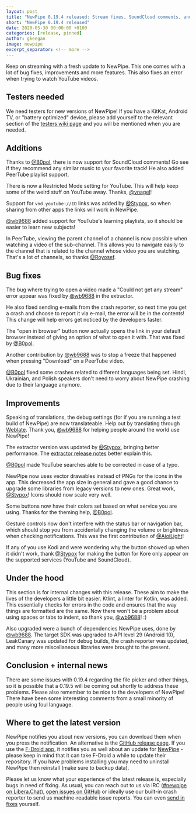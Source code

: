 ```yaml
---
layout: post
title: "NewPipe 0.19.4 released: Stream fixes, SoundCloud comments, and more"
short: "NewPipe 0.19.4 released"
date: 2020-05-30 00:00:00 +0100
categories: [release, pinned]
author: gkeegan
image: newpipe
excerpt_separator: <!-- more -->
---
```


Keep on streaming with a fresh update to NewPipe. This one comes with a lot of bug fixes, improvements and more features. This also fixes an error when trying to watch YouTube videos.

<!-- more -->

## Testers needed

We need testers for new versions of NewPipe! If you have a KitKat, Android TV, or "battery optimized" device, please add yourself to the relevant section of the [testers wiki page](https://github.com/TeamNewPipe/NewPipe/wiki/Testers) and you will be mentioned when you are needed.

## Additions

Thanks to [@B0pol](https://github.com/B0pol), there is now support for SoundCloud comments! Go see if they recommend any similar music to your favorite track! He also added PeerTube playlist support.

There is now a Restricted Mode setting for YouTube. This will help keep some of the weird stuff on YouTube away. Thanks, [@vnagel](https://github.com/vnagel)!

Support for `vnd.youtube://ID` links was added by [@Stypox](https://github.com/Stypox), so when sharing from other apps the links will work in NewPipe.

[@wb9688](https://github.com/wb9688) added support for YouTube's learning playlists, so it should be easier to learn new subjects!

In PeerTube, viewing the parent channel of a channel is now possible when watching a video of the sub-channel. This allows you to navigate easily to the channel that is related to the channel whose video you are watching. That's a lot of channels, so thanks [@Royosef](https://github.com/Royosef).

## Bug fixes

The bug where trying to open a video made a "Could not get any stream" error appear was fixed by [@wb9688](https://github.com/wb9688) in the extractor.

He also fixed sending e-mails from the crash reporter, so next time you get a crash and choose to report it via e-mail, the error will be in the contents! This change will help errors get noticed by the developers faster.

The "open in browser" button now actually opens the link in your default browser instead of giving an option of what to open it with. That was fixed by [@B0pol](https://github.com/B0pol).

Another contribution by [@wb9688](https://github.com/wb9688) was to stop a freeze that happened when pressing "Download" on a PeerTube video.

[@B0pol](https://github.com/B0pol) fixed some crashes related to different languages being set. Hindi, Ukrainian, and Polish speakers don't need to worry about NewPipe crashing due to their language anymore.

## Improvements

Speaking of translations, the debug settings (for if you are running a test build of NewPipe) are now translateable. Help out by translating through [Weblate](https://hosted.weblate.org/projects/newpipe/strings/). Thank you, [@wb9688](https://github.com/wb9688) for helping people around the world use NewPipe!

The extractor version was updated by [@Stypox](https://github.com/Stypox), bringing better performance. The [extractor release notes](https://github.com/TeamNewPipe/NewPipeExtractor/releases/tag/v0.19.4) better explain this.

[@B0pol](https://github.com/B0pol) made YouTube searches able to be corrected in case of a typo.

NewPipe now uses vector drawables instead of PNGs for the icons in the app. This decreased the app size in general and gave a good chance to upgrade some libraries from legacy versions to new ones. Great work, [@Stypox](https://github.com/Stypox)! Icons should now scale very well.

Some buttons now have their colors set based on what service you are using. Thanks for the theming help, [@B0pol](https://github.com/B0pol).

Gesture controls now don't interfere with the status bar or navigation bar, which should stop you from accidentally changing the volume or brightness when checking notifications. This was the first contribution of [@AioiLight](https://github.com/AioiLight)!

If any of you use Kodi and were wondering why the button showed up when it didn't work, thank [@Stypox](https://github.com/Stypox) for making the button for Kore only appear on the supported services (YouTube and SoundCloud).

## Under the hood

This section is for internal changes with this release. These aim to make the lives of the developers a little bit easier. Ktlint, a linter for Kotlin, was added. This essentially checks for errors in the code and ensures that the way things are formatted are the same. Now there won't be a problem about using spaces or tabs to indent, so thank you, [@wb9688](https://github.com/wb9688)! :)

Also upgraded were a bunch of dependencies NewPipe uses, done by [@wb9688](https://github.com/wb9688). The target SDK was upgraded to API level 29 (Android 10), LeakCanary was updated for debug builds, the crash reporter was updated, and many more miscellaneous libraries were brought to the present.

## Conclusion + internal news

There are some issues with 0.19.4 regarding the file picker and other things, so it is possible that a 0.19.5 will be coming out shortly to address these problems. Please also remember to be nice to the developers of NewPipe! There have been some interesting comments from a small minority of people using foul language.

## Where to get the latest version

NewPipe notifies you about new versions, you can download them when you press the notification. An alternative is the [GitHub release page](https://github.com/TeamNewPipe/NewPipe/releases). If you use the [F-Droid app](https://f-droid.org/), it notifies you as well about an update for [NewPipe](https://f-droid.org/packages/org.schabi.newpipe/) - please keep in mind that it can take F-Droid a while to update their repository. If you have problems installing you may need to uninstall NewPipe then reinstall (make sure to backup data).

Please let us know what your experience of the latest release is, especially bugs in need of fixing. As usual, you can reach out to us via IRC ([#newpipe on Libera.Chat](https://web.libera.chat/#newpipe)), [open issues on GitHub](https://github.com/TeamNewPipe/NewPipe/issues/new/choose) or ideally use our built-in crash reporter to send us machine-readable issue reports. You can even [send in fixes](https://github.com/TeamNewPipe/NewPipe/blob/dev/.github/CONTRIBUTING.md#bug-fixing) yourself.
